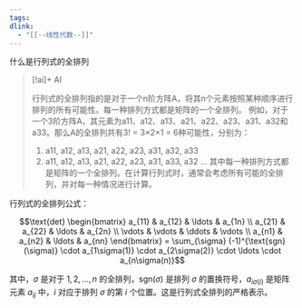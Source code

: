```yaml
---
tags: 
dlink:
  - "[[--线性代数--]]"
---
```

什么是行列式的全排列
> [!ai]+ AI
>
> 行列式的全排列指的是对于一个n阶方阵A，将其n个元素按照某种顺序进行排列的所有可能性。每一种排列方式都是矩阵的一个全排列。
> 例如，对于一个3阶方阵A，其元素为a11、a12、a13、a21、a22、a23、a31、a32和a33。那么A的全排列共有3! = 3×2×1 = 6种可能性，分别为：
> 1. a11, a12, a13, a21, a22, a23, a31, a32, a33
> 2. a11, a12, a13, a21, a22, a23, a31, a33, a32
> ...
> 其中每一种排列方式都是矩阵的一个全排列。在计算行列式时，通常会考虑所有可能的全排列，并对每一种情况进行计算。

行列式的全排列公式：

$$\text{det} \begin{bmatrix} a_{11} & a_{12} & \ldots & a_{1n} \\ a_{21} & a_{22} & \ldots & a_{2n} \\ \vdots & \vdots & \ddots & \vdots \\ a_{n1} & a_{n2} & \ldots & a_{nn} \end{bmatrix} = \sum_{\sigma} (-1)^{\text{sgn}(\sigma)} \cdot a_{1\sigma(1)} \cdot a_{2\sigma(2)} \cdot \ldots \cdot a_{n\sigma(n)}$$

其中，$\sigma$ 是对于 $1,2,…,n$ 的全排列，$\text{sgn}(\sigma)$ 是排列 $\sigma$ 的置换符号，$a_{i\sigma(i)}$ 是矩阵元素 $a_{ij}$ 中，$i$ 对应于排列 $\sigma$ 的第 $i$ 个位置。这是行列式全排列的严格表示。
